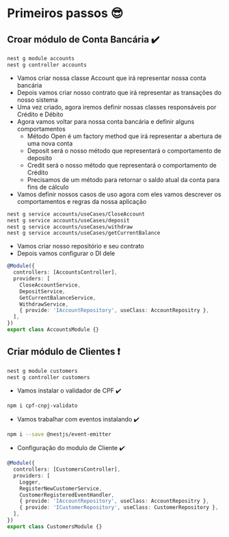 # Primeiros passos :sunglasses:

## Croar módulo de Conta Bancária :heavy_check_mark:

```sh
nest g module accounts
nest g controller accounts
```

- Vamos criar nossa classe Account que irá representar nossa conta bancária
- Depois vamos criar nosso contrato que irá representar as transações do nosso sistema
- Uma vez criado, agora iremos definir nossas classes responsáveis por Crédito e Débito
- Agora vamos voltar para nossa conta bancária e definir alguns comportamentos
  - Método Open é um factory method que irá representar a abertura de uma nova conta
  - Deposit será o nosso método que representará o comportamento de deposito
  - Credit será o nosso método que representará o comportamento de Crédito
  - Precisamos de um método para retornar o saldo atual da conta para fins de cálculo
- Vamos definir nossos casos de uso agora com eles vamos descrever os comportamentos e regras da nossa aplicação

```sh
nest g service accounts/useCases/CloseAccount
nest g service accounts/useCases/deposit
nest g service accounts/useCases/withdraw
nest g service accounts/useCases/getCurrentBalance
```

- Vamos criar nosso repositório e seu contrato
- Depois vamos configurar o DI dele

```ts
@Module({
  controllers: [AccountsController],
  providers: [
    CloseAccountService,
    DepositService,
    GetCurrentBalanceService,
    WithdrawService,
    { provide: 'IAccountRepository', useClass: AccountRepositry },
  ],
})
export class AccountsModule {}
```

## Criar módulo de Clientes :exclamation:

```sh
nest g module customers
nest g controller customers
```

- Vamos instalar o validador de CPF :heavy_check_mark:

```sh
npm i cpf-cnpj-validato
```

- Vamos trabalhar com eventos instalando :heavy_check_mark:

```sh
npm i --save @nestjs/event-emitter
```

- Configuração do modulo de Cliente :heavy_check_mark:

```ts
@Module({
  controllers: [CustomersController],
  providers: [
    Logger,
    RegisterNewCustomerService,
    CustomerRegisteredEventHandler,
    { provide: 'IAccountRepository', useClass: AccountRepositry },
    { provide: 'ICustomerRepository', useClass: CustomerRepository },
  ],
})
export class CustomersModule {}

```
